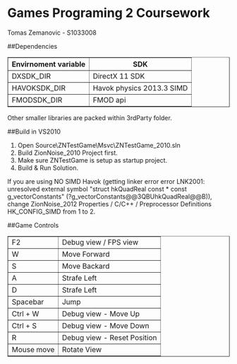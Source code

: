 Games Programing 2 Coursework
=====
Tomas Zemanovic - S1033008

##Dependencies
<table border="1">
<tr>
	<th>Envirnoment variable</th>
	<th>SDK</th>
</tr>
<tr>
	<td>DXSDK_DIR</td>
	<td>DirectX 11 SDK</td>
</tr>
<tr>
	<td>HAVOKSDK_DIR</td>
	<td>Havok physics 2013.3 SIMD</td>
</tr>
<tr>
	<td>FMODSDK_DIR</td>
	<td>FMOD api</td>
</tr>
</table>
<p>Other smaller libraries are packed within 3rdParty folder.</p>

##Build in VS2010
1. Open Source\ZNTestGame\Msvc\ZNTestGame_2010.sln
2. Build ZionNoise_2010 Project first.
3. Make sure ZNTestGame is setup as startup project.
4. Build & Run Solution.
<p>If you are using NO SIMD Havok (getting linker error error LNK2001: unresolved external symbol "struct hkQuadReal const * const g_vectorConstants" (?g_vectorConstants@@3QBUhkQuadReal@@B)), change ZionNoise_2012 Properties / C/C++ / Preprocessor Definitions HK_CONFIG_SIMD from 1 to 2.</p>

##Game Controls
<table border="1">
<tr>
	<td>F2</td>
	<td>Debug view / FPS view</td>
</tr>
<tr>
	<td>W</td>
	<td>Move Forward</td>
</tr>
<tr>
	<td>S</td>
	<td>Move Backard</td>
</tr>
<tr>
	<td>A</td>
	<td>Strafe Left</td>
</tr>
<tr>
	<td>D</td>
	<td>Strafe Left</td>
</tr>
<tr>
	<td>Spacebar</td>
	<td>Jump</td>
</tr>
<tr>
	<td>Ctrl + W</td>
	<td>Debug view - Move Up</td>
</tr>
<tr>
	<td>Ctrl + S</td>
	<td>Debug view - Move Down</td>
</tr>
<tr>
	<td>R</td>
	<td>Debug view - Reset Position</td>
</tr>
<tr>
	<td>Mouse move</td>
	<td>Rotate View</td>
</tr>
</table>
